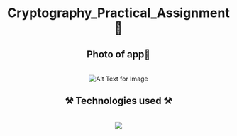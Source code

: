 
<h1 align="center">Cryptography_Practical_Assignment🔏</h1>
<h2 align="center">Photo of app📸</h2>
<br/>
<div align="center">
<img src="https://github.com/XoXoTheFrozenFox/Cryptography_Practical_Assignment/assets/104361159/4d649691-278d-4d74-b60d-3c3958d09948" alt="Alt Text for Image" />
</div>
<h2 align="center">⚒️ Technologies used ⚒️</h2>
<br/>
<div align="center">
    <img src="https://skillicons.dev/icons?i=github,cs,dotnet,visualstudio,latex" />   
</div>
